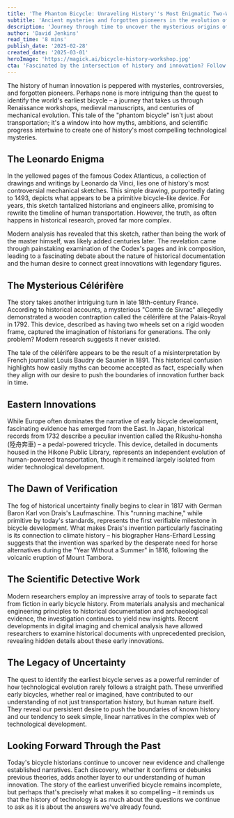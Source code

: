 ```yaml
---
title: 'The Phantom Bicycle: Unraveling History''s Most Enigmatic Two-Wheeler'
subtitle: 'Ancient mysteries and forgotten pioneers in the evolution of the bicycle'
description: 'Journey through time to uncover the mysterious origins of the bicycle, from Leonardo da Vinci''s controversial sketches to the enigmatic Célérifère of 18th-century France. Discover how modern science helps separate fact from fiction in this fascinating tale of innovation and myth.'
author: 'David Jenkins'
read_time: '8 mins'
publish_date: '2025-02-28'
created_date: '2025-03-01'
heroImage: 'https://magick.ai/bicycle-history-workshop.jpg'
cta: 'Fascinated by the intersection of history and innovation? Follow us on LinkedIn for more captivating stories that challenge our understanding of technological evolution.'
---
```


The history of human innovation is peppered with mysteries, controversies, and forgotten pioneers. Perhaps none is more intriguing than the quest to identify the world's earliest bicycle – a journey that takes us through Renaissance workshops, medieval manuscripts, and centuries of mechanical evolution. This tale of the "phantom bicycle" isn't just about transportation; it's a window into how myths, ambitions, and scientific progress intertwine to create one of history's most compelling technological mysteries.

## The Leonardo Enigma

In the yellowed pages of the famous Codex Atlanticus, a collection of drawings and writings by Leonardo da Vinci, lies one of history's most controversial mechanical sketches. This simple drawing, purportedly dating to 1493, depicts what appears to be a primitive bicycle-like device. For years, this sketch tantalized historians and engineers alike, promising to rewrite the timeline of human transportation. However, the truth, as often happens in historical research, proved far more complex.

Modern analysis has revealed that this sketch, rather than being the work of the master himself, was likely added centuries later. The revelation came through painstaking examination of the Codex's pages and ink composition, leading to a fascinating debate about the nature of historical documentation and the human desire to connect great innovations with legendary figures.

## The Mysterious Célérifère

The story takes another intriguing turn in late 18th-century France. According to historical accounts, a mysterious "Comte de Sivrac" allegedly demonstrated a wooden contraption called the célérifère at the Palais-Royal in 1792. This device, described as having two wheels set on a rigid wooden frame, captured the imagination of historians for generations. The only problem? Modern research suggests it never existed.

The tale of the célérifère appears to be the result of a misinterpretation by French journalist Louis Baudry de Saunier in 1891. This historical confusion highlights how easily myths can become accepted as fact, especially when they align with our desire to push the boundaries of innovation further back in time.

## Eastern Innovations

While Europe often dominates the narrative of early bicycle development, fascinating evidence has emerged from the East. In Japan, historical records from 1732 describe a peculiar invention called the Rikushu-honsha (陸舟奔車) – a pedal-powered tricycle. This device, detailed in documents housed in the Hikone Public Library, represents an independent evolution of human-powered transportation, though it remained largely isolated from wider technological development.

## The Dawn of Verification

The fog of historical uncertainty finally begins to clear in 1817 with German Baron Karl von Drais's Laufmaschine. This "running machine," while primitive by today's standards, represents the first verifiable milestone in bicycle development. What makes Drais's invention particularly fascinating is its connection to climate history – his biographer Hans-Erhard Lessing suggests that the invention was sparked by the desperate need for horse alternatives during the "Year Without a Summer" in 1816, following the volcanic eruption of Mount Tambora.

## The Scientific Detective Work

Modern researchers employ an impressive array of tools to separate fact from fiction in early bicycle history. From materials analysis and mechanical engineering principles to historical documentation and archaeological evidence, the investigation continues to yield new insights. Recent developments in digital imaging and chemical analysis have allowed researchers to examine historical documents with unprecedented precision, revealing hidden details about these early innovations.

## The Legacy of Uncertainty

The quest to identify the earliest bicycle serves as a powerful reminder of how technological evolution rarely follows a straight path. These unverified early bicycles, whether real or imagined, have contributed to our understanding of not just transportation history, but human nature itself. They reveal our persistent desire to push the boundaries of known history and our tendency to seek simple, linear narratives in the complex web of technological development.

## Looking Forward Through the Past

Today's bicycle historians continue to uncover new evidence and challenge established narratives. Each discovery, whether it confirms or debunks previous theories, adds another layer to our understanding of human innovation. The story of the earliest unverified bicycle remains incomplete, but perhaps that's precisely what makes it so compelling – it reminds us that the history of technology is as much about the questions we continue to ask as it is about the answers we've already found.